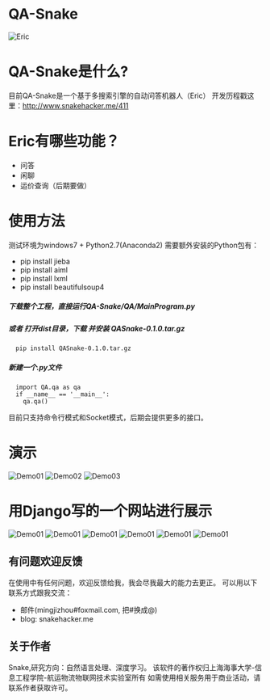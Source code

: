 # QA-Snake
![Eric](https://raw.githubusercontent.com/SnakeHacker/QA-Snake/master/QA/resources/Eric-Logo.png)
# QA-Snake是什么?
目前QA-Snake是一个基于多搜索引擎的自动问答机器人（Eric）
开发历程戳这里：http://www.snakehacker.me/411

# Eric有哪些功能？

* 问答
* 闲聊
* 运价查询（后期要做）

# 使用方法
   测试环境为windows7 + Python2.7(Anaconda2)
   需要额外安装的Python包有：
   * pip install jieba
   * pip install aiml
   * pip install lxml
   * pip install beautifulsoup4
   ##### 下载整个工程，直接运行QA-Snake/QA/MainProgram.py
   ##### 或者 打开dist目录，下载 并安装 QASnake-0.1.0.tar.gz
      pip install QASnake-0.1.0.tar.gz  
   ##### 新建一个.py文件  
      import QA.qa as qa  
      if __name__ == '__main__':    
        qa.qa()  
   
   目前只支持命令行模式和Socket模式，后期会提供更多的接口。

# 演示
![Demo01](https://raw.githubusercontent.com/SnakeHacker/QA-Snake/master/demo/SnakeQADemo01.png)
![Demo02](https://raw.githubusercontent.com/SnakeHacker/QA-Snake/master/demo/SnakeQADemo02.png)
![Demo03](https://raw.githubusercontent.com/SnakeHacker/QA-Snake/master/demo/SnakeQADemo03.png)
# 用Django写的一个网站进行展示
![Demo01](https://raw.githubusercontent.com/SnakeHacker/QA-Snake/master/demo/qa02.png)
![Demo01](https://raw.githubusercontent.com/SnakeHacker/QA-Snake/master/demo/qa03.png)
![Demo01](https://raw.githubusercontent.com/SnakeHacker/QA-Snake/master/demo/qa04.png)
![Demo01](https://raw.githubusercontent.com/SnakeHacker/QA-Snake/master/demo/qa05.png)
![Demo01](https://raw.githubusercontent.com/SnakeHacker/QA-Snake/master/demo/qa06.png)
![Demo01](https://raw.githubusercontent.com/SnakeHacker/QA-Snake/master/demo/qa07.png)


## 有问题欢迎反馈
在使用中有任何问题，欢迎反馈给我，我会尽我最大的能力去更正。
可以用以下联系方式跟我交流：

* 邮件(mingjizhou#foxmail.com, 把#换成@)
* blog: snakehacker.me


## 关于作者
Snake,研究方向：自然语言处理、深度学习。
该软件的著作权归上海海事大学-信息工程学院-航运物流物联网技术实验室所有
如需使用相关服务用于商业活动，请联系作者获取许可。

